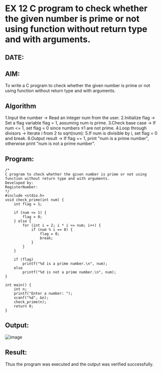 # EX 12 C program to check whether the given number is prime or not using function without return type and with arguments.
## DATE:
## AIM:
To write a C program to check whether the given number is prime or not using function without return type and with arguments.

## Algorithm
1.Input the number → Read an integer num from the user.
2.Initialize flag → Set a flag variable flag = 1, assuming num is prime.
3.Check base case → If num <= 1, set flag = 0 since numbers ≤1 are not prime.
4.Loop through divisors → Iterate i from 2 to sqrt(num):
5.If num is divisible by i, set flag = 0 and break.
6.Output result → If flag == 1, print "num is a prime number", otherwise print "num is not a prime number".
## Program:
```
/*
C program to check whether the given number is prime or not using function without return type and with arguments.
Developed by: 
RegisterNumber:  
*/
#include <stdio.h>
void check_prime(int num) {
    int flag = 1;

    if (num <= 1) {
        flag = 0;
    } else {
        for (int i = 2; i * i <= num; i++) {
            if (num % i == 0) {
                flag = 0;
                break;
            }
        }
    }

    if (flag)
        printf("%d is a prime number.\n", num);
    else
        printf("%d is not a prime number.\n", num);
}

int main() {
    int n;
    printf("Enter a number: ");
    scanf("%d", &n);
    check_prime(n);
    return 0;
}

```

## Output:
![image](https://github.com/user-attachments/assets/341fb8fe-a1b7-48a5-b19e-5dcd8e3effb8)




## Result:
Thus the program was executed and the output was verified successfully.
